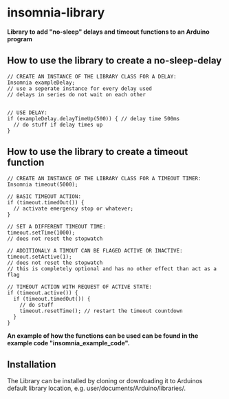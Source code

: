 # insomnia-library 

**Library to add "no-sleep" delays and timeout functions to an Arduino program**


How to use the library to create a no-sleep-delay
-------------------------------------------------
	// CREATE AN INSTANCE OF THE LIBRARY CLASS FOR A DELAY:
	Insomnia exampleDelay;
	// use a seperate instance for every delay used
	// delays in series do not wait on each other
	
	
	// USE DELAY:
	if (exampleDelay.delayTimeUp(500)) { // delay time 500ms
	  // do stuff if delay times up
	}
	
How to use the library to create a timeout function
------------------------------------------------
	// CREATE AN INSTANCE OF THE LIBRARY CLASS FOR A TIMEOUT TIMER:
	Insomnia timeout(5000);

	// BASIC TIMEOUT ACTION:
	if (timeout.timedOut()) {
	  // activate emergency stop or whatever;
	}
  	
  	// SET A DIFFERENT TIMEOUT TIME:
  	timeout.setTime(1000);
  	// does not reset the stopwatch
  	
	// ADDITIONALY A TIMOUT CAN BE FLAGED ACTIVE OR INACTIVE:
	timeout.setActive(1); 
	// does not reset the stopwatch
  	// this is completely optional and has no other effect than act as a flag
	
	// TIMEOUT ACTION WITH REQUEST OF ACTIVE STATE:
	if (timeout.active()) {
	  if (timeout.timedOut()) { 
	    // do stuff
	    timeout.resetTime(); // restart the timeout countdown
	  }
	}

 **An example of how the functions can be used can be found in the example code "insomnia_example_code".**	

Installation
------------
The Library can be installed by cloning or downloading it to Arduinos default library location, e.g. user/documents/Arduino/libraries/.



